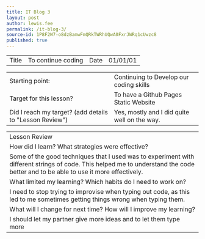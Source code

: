 ```yaml
---
title: IT Blog 3
layout: post
author: lewis.fee
permalink: /it-blog-3/
source-id: 1P8F2W7-o8dzBamwFmQRkTWRhUQwA0FxrJWRq1cUwzc8
published: true
---
```

 

<table>
  <tr>
    <td>Title</td>
    <td>To continue coding</td>
    <td>Date</td>
    <td>01/01/01</td>
  </tr>
</table>


<table>
  <tr>
    <td>Starting point:</td>
    <td>Continuing to Develop our coding skills</td>
  </tr>
  <tr>
    <td>Target for this lesson?</td>
    <td>To have a Github Pages Static Website</td>
  </tr>
  <tr>
    <td>Did I reach my target?
(add details to "Lesson Review")</td>
    <td>Yes, mostly and I did quite well on the way.</td>
  </tr>
</table>


<table>
  <tr>
    <td>Lesson Review</td>
  </tr>
  <tr>
    <td>How did I learn? What strategies were effective?</td>
  </tr>
  <tr>
    <td>Some of the good techniques that I used was to experiment with different strings of code. This helped me to understand the code better and to be able to use it more effectively.</td>
  </tr>
  <tr>
    <td>What limited my learning? Which habits do I need to work on?</td>
  </tr>
  <tr>
    <td>I need to stop trying to improvise when typing out code, as this led to me sometimes getting things wrong when typing them.</td>
  </tr>
  <tr>
    <td>What will I change for next time? How will I improve my learning?</td>
  </tr>
  <tr>
    <td>I should let my partner give more ideas and to let them type more</td>
  </tr>
</table>



